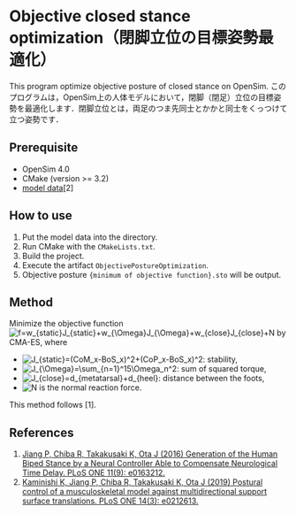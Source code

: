 # Objective closed stance optimization（閉脚立位の目標姿勢最適化）
This program optimize objective posture of closed stance on OpenSim. このプログラムは，OpenSim上の人体モデルにおいて，閉脚（閉足）立位の目標姿勢を最適化します．閉脚立位とは，両足のつま先同士とかかと同士をくっつけて立つ姿勢です．

## Prerequisite
- OpenSim 4.0
- CMake (version >= 3.2)
- [model data](https://figshare.com/articles/Source_code/7706903)[2]

## How to use
1. Put the model data into the directory.
2. Run CMake with the `CMakeLists.txt`.
3. Build the project.
4. Execute the artifact `ObjectivePostureOptimization`.
5. Objective posture `{minimum of objective function}.sto` will be output.

## Method
Minimize the objective function
![f=w_{static}J_{static}+w_{\Omega}J_{\Omega}+w_{close}J_{close}+N](https://render.githubusercontent.com/render/math?math=f%3Dw_%7Bstatic%7DJ_%7Bstatic%7D%2Bw_%7B%5COmega%7DJ_%7B%5COmega%7D%2Bw_%7Bclose%7DJ_%7Bclose%7D%2BN)
by CMA-ES, where

- ![J_{static}=(CoM_x-BoS_x)^2+(CoP_x-BoS_x)^2](https://render.githubusercontent.com/render/math?math=J_%7Bstatic%7D%3D(CoM_x-BoS_x)%5E2%2B(CoP_x-BoS_x)%5E2): stability,
- ![J_{\Omega}=\sum_{n=1}^15\Omega_n^2](https://render.githubusercontent.com/render/math?math=J_%7B%5COmega%7D%3D%5Csum_%7Bn%3D1%7D%5E15%5COmega_n%5E2): sum of squared torque,
- ![J_{close}=d_{metatarsal}+d_{heel}](https://render.githubusercontent.com/render/math?math=J_%7Bclose%7D%3Dd_%7Bmetatarsal%7D%2Bd_%7Bheel%7D): distance between the foots,
- ![N](https://render.githubusercontent.com/render/math?math=N) is the normal reaction force.

This method follows [1].

## References
1. [Jiang P, Chiba R, Takakusaki K, Ota J (2016) Generation of the Human Biped Stance by a Neural Controller Able to Compensate Neurological Time Delay. PLoS ONE 11(9): e0163212.](https://journals.plos.org/plosone/article?id=10.1371/journal.pone.0163212)
2. [Kaminishi K, Jiang P, Chiba R, Takakusaki K, Ota J (2019) Postural control of a musculoskeletal model against multidirectional support surface translations. PLoS ONE 14(3): e0212613.](https://journals.plos.org/plosone/article?id=10.1371/journal.pone.0212613)
